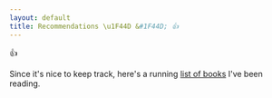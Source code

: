 ```yaml
---
layout: default
title: Recommendations \u1F44D &#1F44D; 👍
---
```


👍

Since it's nice to keep track, here's a running [list of books](books.md) I've been reading.